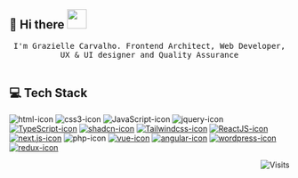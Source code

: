 ## :book: Hi there <img src="https://github.com/graziellecarvalho/graziellecarvalho/assets/51386409/db70d0a6-4d9c-4222-8384-08c08e0e6c28" width="35" height="35">

<p align="center">
  <samp>
I'm Grazielle Carvalho. Frontend Architect, Web Developer, UX & UI designer and Quality Assurance
  </samp>
  <br/>
  <br/>
</p>

##  💻 Tech Stack

![html-icon]
![css3-icon]
![JavaScript-icon]
![jquery-icon]
[![TypeScript-icon]][TypeScript-url]
[![shadcn-icon]][shadcn-url]
[![Tailwindcss-icon]][Tailwindcss-url]
[![ReactJS-icon]][ReactJS-url]
[![next.js-icon]][next.js-url]
![php-icon]
[![vue-icon]][vue-url]
[![angular-icon]][angular-url]
[![wordpress-icon]][wordpress-url]
[![redux-icon]][redux-url]

<!-- MARKDOWN LINKS & IMAGES -->
<!-- https://www.markdownguide.org/basic-syntax/#reference-style-links -->
[html-icon]: https://img.shields.io/badge/html-eb6228?style=for-the-badge&logo=html5&logoColor=white
[css3-icon]: https://img.shields.io/badge/css3-28a4d8?style=for-the-badge&logo=css3&logoColor=white
[JavaScript-icon]: https://img.shields.io/badge/JavaScript-F7DF1E?style=for-the-badge&logo=JavaScript&logoColor=white
[jquery-icon]: https://img.shields.io/badge/jquery-0a65a7?style=for-the-badge&logo=jquery&logoColor=white
[TypeScript-icon]: https://img.shields.io/badge/TypeScript-3178C6?style=for-the-badge&logo=TypeScript&logoColor=white
[TypeScript-url]: https://www.typescriptlang.org/
[shadcn-icon]: https://img.shields.io/badge/shadcn-000000?style=for-the-badge&logo=shadcnui&logoColor=white
[shadcn-url]: https://ui.shadcn.com/
[ReactJS-icon]: https://img.shields.io/badge/React-20232A?style=for-the-badge&logo=react&logoColor=61DAFB
[ReactJS-url]: https://reactjs.org/
[Tailwindcss-icon]: https://img.shields.io/badge/tailwindcss-0F172A?style=for-the-badge&logo=tailwindcss
[Tailwindcss-url]: https://tailwindcss.com/
[next.js-icon]: https://img.shields.io/badge/next.js-000000?style=for-the-badge&logo=nextdotjs&logoColor=white
[next.js-url]: https://nextjs.org/
[php-icon]: https://img.shields.io/badge/php-858fb9?style=for-the-badge&logo=php&logoColor=white
[vue-icon]: https://img.shields.io/badge/vue-00b87e?style=for-the-badge&logo=vuedotjs&logoColor=white
[vue-url]: https://vuejs.org/
[angular-icon]: https://img.shields.io/badge/angular-d70030?style=for-the-badge&logo=angular&logoColor=white
[angular-url]: https://angular.dev/
[wordpress-icon]: https://img.shields.io/badge/wordpress-207296?style=for-the-badge&logo=wordpress&logoColor=white
[wordpress-url]: https://wordpress.com/
[redux-icon]: https://img.shields.io/badge/redux-7348b7?style=for-the-badge&logo=redux&logoColor=white
[redux-url]: https://redux.js.org/


<a href="https://visitor-badge.laobi.icu/badge?page_id=graziellecarvalho.visitor-badge&title=Visits"><img src="https://visitor-badge.laobi.icu/badge?page_id=graziellecarvalho.visitor-badge&title=Visits" align="right" alt="Visits"></a> 
